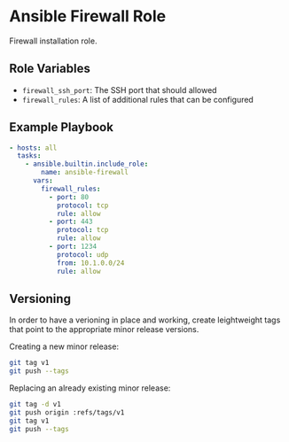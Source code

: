 # Ansible Firewall Role

Firewall installation role.

## Role Variables

- `firewall_ssh_port`: The SSH port that should allowed
- `firewall_rules`: A list of additional rules that can be configured

## Example Playbook

```yaml
- hosts: all
  tasks:
    - ansible.builtin.include_role:
        name: ansible-firewall
      vars:
        firewall_rules:
          - port: 80
            protocol: tcp
            rule: allow
          - port: 443
            protocol: tcp
            rule: allow
          - port: 1234
            protocol: udp
            from: 10.1.0.0/24
            rule: allow
```

## Versioning

In order to have a verioning in place and working, create leightweight tags that point to the appropriate minor release versions.

Creating a new minor release:

```bash
git tag v1
git push --tags
```

Replacing an already existing minor release:

```bash
git tag -d v1
git push origin :refs/tags/v1
git tag v1
git push --tags
```

